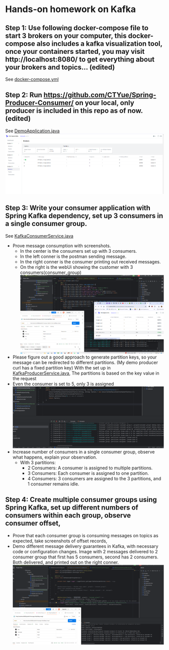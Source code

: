 # Hands-on homework on Kafka

## Step 1: Use following docker-compose file to start 3 brokers on your computer, this docker-compose also includes a kafka visualization tool, once your containers started, you may visit http://localhost:8080/ to get everything about your brokers and topics… (edited) 
See [docker-compose.yml](..%2FCoding%2Fhw18%2Fdocker-compose.yml)

## Step 2: Run https://github.com/CTYue/Spring-Producer-Consumer/ on your local, only producer is included in this repo as of now. (edited) 
See [DemoApplication.java](..%2FCoding%2Fhw18%2FSpring-Producer-Consumer-main%2Fsrc%2Fmain%2Fjava%2Fcom%2Fchuwa%2Fdemo%2FDemoApplication.java)
![kaf1.png](supportingImages%2Fkaf1.png)

## Step 3: Write your consumer application with Spring Kafka dependency, set up 3 consumers in a single consumer group.
See [KafkaConsumerService.java](..%2FCoding%2Fhw18%2FSpring-Producer-Consumer-main%2Fsrc%2Fmain%2Fjava%2Fcom%2Fchuwa%2Fdemo%2Fservice%2FKafkaConsumerService.java)
- Prove message consumption with screenshots.
  - In the center is the consumers set up with 3 consumers.
  - In the left conner is the postman sending message.
  - In the right conner is the consumer printing out received messages.
  - On the right is the webUi showing the customer with 3 consumers(consumer_group)
![kf2.png](supportingImages%2Fkf2.png)
- Please figure out a good approach to generate partition keys, so your message can be redirected to different partitions. (My demo producer curl has a fixed partition key)
With the set up in [KafkaProducerService.java](..%2FCoding%2Fhw18%2FSpring-Producer-Consumer-main%2Fsrc%2Fmain%2Fjava%2Fcom%2Fchuwa%2Fdemo%2Fservice%2FKafkaProducerService.java), The partitions is based on the key value in the request
- Even the consumer is set to 5, only 3 is assigned
![kf3.png](supportingImages%2Fkf3.png)
- Increase number of consumers in a single consumer group, observe what happens, explain your observation.
  - With 3 partitions:
    - 2 Consumers: A consumer is assigned to multiple partitions.
    - 3 Consumers: Each consumer is assigned to one partition.
    - 4 Consumers: 3 consumers are assigned to the 3 partitions, and 1 consumer remains idle.

## Step 4: Create multiple consumer groups using Spring Kafka, set up different numbers of consumers within each group, observe consumer offset,
- Prove that each consumer group is consuming messages on topics as expected, take screenshots of offset records,
- Demo different message delivery guarantees in Kafka, with necessary code or configuration changes.
Image with 2 messages delivered to 2 consumer group that first has 5 consumers, second has 2 consumers. Both delivered, and printed out on the right conner.
![kf4.png](supportingImages%2Fkf4.png)